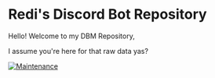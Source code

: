 # Redi's Discord Bot Repository

Hello! Welcome to my DBM Repository,

I assume you're here for that raw data yas?

[![Maintenance](https://img.shields.io/badge/Maintained%3F-yes-green.svg)](https://GitHub.com/Naereen/StrapDown.js/graphs/commit-activity)